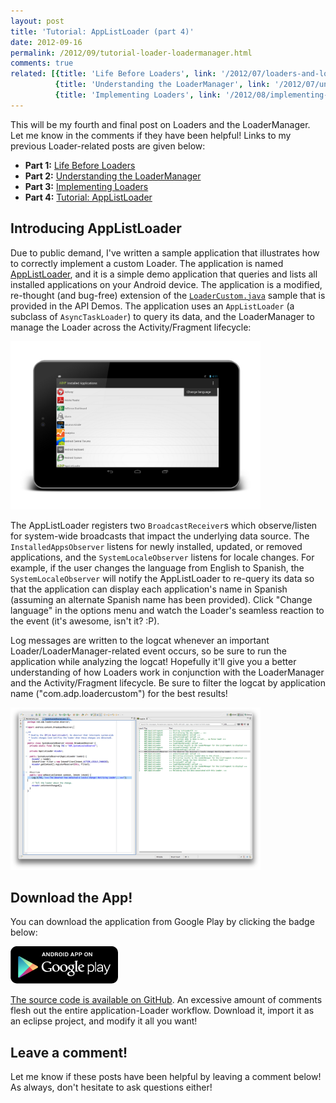 ```yaml
---
layout: post
title: 'Tutorial: AppListLoader (part 4)'
date: 2012-09-16
permalink: /2012/09/tutorial-loader-loadermanager.html
comments: true
related: [{title: 'Life Before Loaders', link: '/2012/07/loaders-and-loadermanager-background.html'},
          {title: 'Understanding the LoaderManager', link: '/2012/07/understanding-loadermanager.html'},
          {title: 'Implementing Loaders', link: '/2012/08/implementing-loaders.html'}]
---
```


This will be my fourth and final post on Loaders and the LoaderManager. Let me know in the comments if they have been helpful!
Links to my previous Loader-related posts are given below:

  + **Part 1:** <a href="/2012/07/loaders-and-loadermanager-background.html">Life Before Loaders</a>
  + **Part 2:** <a href="/2012/07/understanding-loadermanager.html">Understanding the LoaderManager</a>
  + **Part 3:** <a href="/2012/08/implementing-loaders.html">Implementing Loaders</a>
  + **Part 4:** <a href="/2012/09/tutorial-loader-loadermanager.html">Tutorial: AppListLoader</a>

## Introducing AppListLoader

Due to public demand, I've written a sample application that illustrates how to correctly implement a custom Loader.
The application is named <a href="https://play.google.com/store/apps/details?id=com.adp.loadercustom">AppListLoader</a>,
and it is a simple demo application that queries and lists all installed applications on your Android device.
The application is a modified, re-thought (and bug-free) extension of the
<a href="http://grepcode.com/file/repository.grepcode.com/java/ext/com.google.android/android-apps/4.1.1_r1/com/example/android/apis/app/LoaderCustom.java">`LoaderCustom.java`</a>
sample that is provided in the API Demos. The application uses an `AppListLoader`
(a subclass of `AsyncTaskLoader`) to query its data, and the LoaderManager to
manage the Loader across the Activity/Fragment lifecycle:

<!--more-->

<a href="/images/posts/2012/09/16/app-screenshot.png">
<img src="/images/posts/2012/09/16/app-screenshot.png" style="border:0px; width:400px; height:269px;"/>
</a>

The AppListLoader registers two `BroadcastReceiver`s which observe/listen for system-wide broadcasts that
impact the underlying data source. The `InstalledAppsObserver` listens for newly installed, updated, or
removed applications, and the `SystemLocaleObserver` listens for locale changes. For example, if the user
changes the language from English to Spanish, the `SystemLocaleObserver` will notify the AppListLoader to
re-query its data so that the application can display each application's name in Spanish (assuming an alternate
Spanish name has been provided). Click "Change language" in the options menu and watch the Loader's seamless
reaction to the event (it's awesome, isn't it? :P).

Log messages are written to the logcat whenever an important Loader/LoaderManager-related event occurs, so be
sure to run the application while analyzing the logcat! Hopefully it'll give you a better understanding of how
Loaders work in conjunction with the LoaderManager and the Activity/Fragment lifecycle. Be sure to filter the
logcat by application name ("com.adp.loadercustom") for the best results!

<a href="/images/posts/2012/09/16/eclipse-screenshot.png">
<img src="/images/posts/2012/09/16/eclipse-screenshot.png" style="border:0px; width:400px; height:260px;"/>
</a>

## Download the App!

You can download the application from Google Play by clicking the badge below:

<a href="https://play.google.com/store/apps/details?id=com.adp.loadercustom">
<img src="/images/posts/2012/09/16/google-play-badge.png" />
</a>

<a href="https://github.com/alexjlockwood/AppListLoader">The source code is available on GitHub</a>.
An excessive amount of comments flesh out the entire application-Loader workflow. Download it,
import it as an eclipse project, and modify it all you want!

## Leave a comment!

Let me know if these posts have been helpful by leaving a comment below! As always,
don't hesitate to ask questions either!